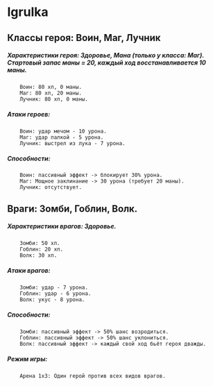 # Igrulka
## Классы героя: Воин, Маг, Лучник
##### Характеристики героя: Здоровье, Мана (только у класса: Маг). Стартовый запас маны = 20, каждый ход восстанавливается 10 маны.
        Воин: 80 хп, 0 маны.
        Маг: 80 хп, 20 маны.
        Лучник: 80 хп, 0 маны.
##### Атаки героев:
        Воин: удар мечом - 10 урона.
        Маг: удар палкой - 5 урона.
        Лучник: выстрел из лука - 7 урона.
##### Способности:
        Воин: пассивный эффект -> блокирует 30% урона.
        Маг: Мощное заклинание -> 30 урона (требует 20 маны).
        Лучник: отсутствует.
## Враги: Зомби, Гоблин, Волк.
##### Характеристики врагов: Здоровье.
        Зомби: 50 хп.
        Гоблин: 20 хп.
        Волк: 30 хп.
##### Атаки врагов:
        Зомби: удар - 7 урона.
        Гоблин: удар - 6 урона.
        Волк: укус - 8 урона.
##### Способности:
        Зомби: пассивный эффект -> 50% шанс возродиться.
        Гоблин: пассивный эффект -> 50% шанс уклониться.
        Волк: пассивный эффект -> каждый свой ход бьёт героя дважды.
##### Режим игры:
        Арена 1х3: Один герой против всех видов врагов.
